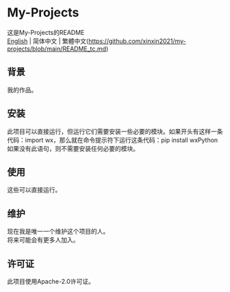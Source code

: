 # My-Projects
这是My-Projects的README  
[English](https://github.com/xinxin2021/my-projects/blob/main/README.md) | 简体中文 | 繁體中文(https://github.com/xinxin2021/my-projects/blob/main/README_tc.md)
## 背景
我的作品。
## 安装
此项目可以直接运行，但运行它们需要安装一些必要的模块。如果开头有这样一条代码：import wx，那么就在命令提示符下运行这条代码：pip install wxPython  
如果没有此语句，则不需要安装任何必要的模块。
## 使用
这些可以直接运行。
## 维护
现在我是唯一一个维护这个项目的人。  
将来可能会有更多人加入。
## 许可证
此项目使用Apache-2.0许可证。
